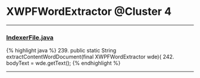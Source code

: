 # XWPFWordExtractor @Cluster 4

***

### [IndexerFile.java](https://searchcode.com/codesearch/view/16002626/)
{% highlight java %}
239. public static String extractContentWordDocument(final XWPFWordExtractor wde){
242.         bodyText = wde.getText();
{% endhighlight %}

***

